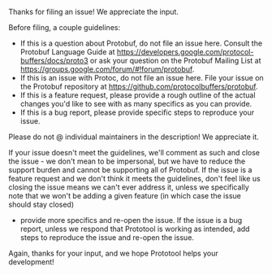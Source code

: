 Thanks for filing an issue! We appreciate the input.

Before filing, a couple guidelines:

- If this is a question about Protobuf, do not file an issue here. Consult the
  Protobuf Language Guide at https://developers.google.com/protocol-buffers/docs/proto3
  or ask your question on the Protobuf Mailing List at https://groups.google.com/forum/#!forum/protobuf.
- If this is an issue with Protoc, do not file an issue here. File your issue
  on the Protobuf repository at https://github.com/protocolbuffers/protobuf.
- If this is a feature request, please provide a rough outline of the actual changes
  you'd like to see with as many specifics as you can provide.
- If this is a bug report, please provide specific steps to reproduce your issue.

Please do not @ individual maintainers in the description! We appreciate it.

If your issue doesn't meet the guidelines, we'll comment as such and close the issue - we don't
mean to be impersonal, but we have to reduce the support burden and cannot be supporting all
of Protobuf. If the issue is a feature request and we don't think it meets the guidelines,
don't feel like us closing the issue means we can't ever address it, unless we specifically
note that we won't be adding a given feature (in which case the issue should stay closed)
- provide more specifics and re-open the issue. If the issue is a bug report, unless we respond
that Prototool is working as intended, add steps to reproduce the issue and re-open the issue.

Again, thanks for your input, and we hope Prototool helps your development!
